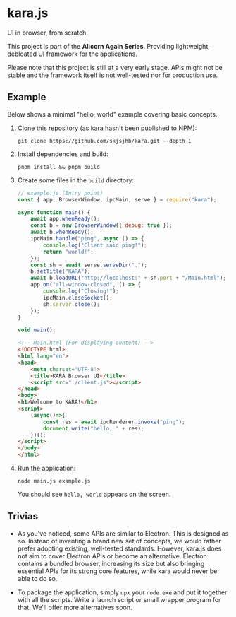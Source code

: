 # kara.js

UI in browser, from scratch.

This project is part of the **Alicorn Again Series**. Providing lightweight, debloated UI framework for the applications.

Please note that this project is still at a very early stage. APIs might not be stable and the framework itself is not well-tested nor for production use.

## Example

Below shows a minimal "hello, world" example covering basic concepts.

1. Clone this repository (as kara hasn't been published to NPM):
   
   ```shell
   git clone https://github.com/skjsjhb/kara.git --depth 1
   ```

2. Install dependencies and build:
   
   ```shell
   pnpm install && pnpm build
   ```

3. Create some files in the `build` directory:
   
   ```js
   // example.js (Entry point)
   const { app, BrowserWindow, ipcMain, serve } = require("kara");
   
   async function main() {
       await app.whenReady();
       const b = new BrowserWindow({ debug: true });
       await b.whenReady();
       ipcMain.handle("ping", async () => {
           console.log("Client said ping!");
           return "world!";
       });
       const sh = await serve.serveDir(".");
       b.setTitle("KARA");
       await b.loadURL("http://localhost:" + sh.port + "/Main.html");
       app.on("all-window-closed", () => {
           console.log("Closing!");
           ipcMain.closeSocket();
           sh.server.close();
       });
   }
   
   void main();
   ```
   
   ```html
   <!-- Main.html (For displaying content) -->
   <!DOCTYPE html>
   <html lang="en">
   <head>
       <meta charset="UTF-8">
       <title>KARA Browser UI</title>
       <script src="./client.js"></script>
   </head>
   <body>
   <h1>Welcome to KARA!</h1>
   <script>
       (async()=>{
           const res = await ipcRenderer.invoke("ping");
           document.write("hello, " + res);
       })();
   </script>
   </body>
   </html>
   ```

4. Run the application:
   
   ```shell
   node main.js example.js
   ```
   
   You should see `hello, world` appears on the screen.

## Trivias

- As you've noticed, some APIs are similar to Electron. This is designed as so. Instead of inventing a brand new set of concepts, we would rather prefer adopting existing, well-tested standards. However, kara.js does not aim to cover Electron APIs or become an alternative. Electron contains a bundled browser, increasing its size but also bringing essential APIs for its strong core features, while kara would never be able to do so.

- To package the application, simply `upx` your `node.exe` and put it together with all the scripts. Write a launch script or small wrapper program for that. We'll offer more alternatives soon.
